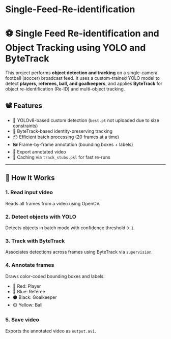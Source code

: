 # Single-Feed-Re-identification


# ⚽ Single Feed Re-identification and Object Tracking using YOLO and ByteTrack

This project performs **object detection and tracking** on a single-camera football (soccer) broadcast feed. It uses a custom-trained YOLO model to detect **players, referees, ball, and goalkeepers**, and applies **ByteTrack** for object re-identification (Re-ID) and multi-object tracking.

## 📽️ Features

- 🧠 YOLOv8-based custom detection (`best.pt` not uploaded due to size constraints)
- 🔄 ByteTrack-based identity-preserving tracking
- 📦 Efficient batch processing (20 frames at a time)
- 🖼️ Frame-by-frame annotation (bounding boxes + labels)
- 🎥 Export annotated video
- 💾 Caching via `track_stubs.pkl` for fast re-runs

---

## 🚀 How It Works

### 1. **Read input video**  
Reads all frames from a video using OpenCV.

### 2. **Detect objects with YOLO**  
Detects objects in batch mode with confidence threshold `0.1`.

### 3. **Track with ByteTrack**  
Associates detections across frames using ByteTrack via `supervision`.

### 4. **Annotate frames**  
Draws color-coded bounding boxes and labels:
- 🔴 Red: Player
- 🔵 Blue: Referee
- ⚫ Black: Goalkeeper
- 🟡 Yellow: Ball

### 5. **Save video**  
Exports the annotated video as `output.avi`.
